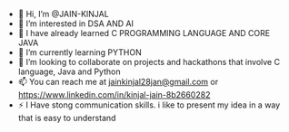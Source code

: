 - 👋 Hi, I’m @JAIN-KINJAL
- 👀 I’m interested in DSA AND AI
- 👀 I have already learned C PROGRAMMING LANGUAGE AND CORE JAVA
- 🌱 I’m currently learning PYTHON
- 💞️ I’m looking to collaborate on projects and hackathons that involve C language, Java and Python
- 📫 You can reach me at jainkinjal28jan@gmail.com or https://www.linkedin.com/in/kinjal-jain-8b2660282
- ⚡ I Have stong communication skills. i like to present my idea in a way that is easy to understand
  

<!---
JAIN-KINJAL/JAIN-KINJAL is a ✨ special ✨ repository because its `README.md` (this file) appears on your GitHub profile.
You can click the Preview link to take a look at your changes.
--->
